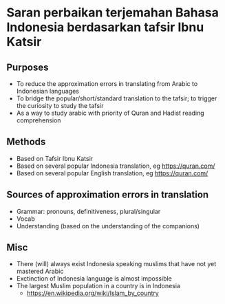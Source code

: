 # Saran perbaikan terjemahan Bahasa Indonesia berdasarkan tafsir Ibnu Katsir

## Purposes
* To reduce the approximation errors in translating from Arabic to Indonesian languages
* To bridge the popular/short/standard translation to the tafsir;
  to trigger the curiosity to study the tafsir
* As a way to study arabic with priority of Quran and Hadist reading comprehension

## Methods
* Based on Tafsir Ibnu Katsir
* Based on several popular Indonesia translation, eg https://quran.com/
* Based on several popular English translation, eg https://quran.com/

## Sources of approximation errors in translation
* Grammar: pronouns, definitiveness, plural/singular
* Vocab
* Understanding (based on the understanding of the companions)

## Misc
* There (will) always exist Indonesia speaking muslims that have not yet mastered Arabic
* Exctinction of Indonesia language is almost impossible
* The largest Muslim population in a country is in Indonesia
  * https://en.wikipedia.org/wiki/Islam_by_country
